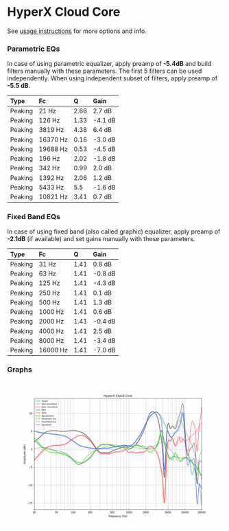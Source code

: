 # HyperX Cloud Core
See [usage instructions](https://github.com/jaakkopasanen/AutoEq#usage) for more options and info.

### Parametric EQs
In case of using parametric equalizer, apply preamp of **-5.4dB** and build filters manually
with these parameters. The first 5 filters can be used independently.
When using independent subset of filters, apply preamp of **-5.5 dB**.

| Type    | Fc       |    Q | Gain    |
|:--------|:---------|:-----|:--------|
| Peaking | 21 Hz    | 2.66 | 2.7 dB  |
| Peaking | 126 Hz   | 1.33 | -4.1 dB |
| Peaking | 3819 Hz  | 4.38 | 6.4 dB  |
| Peaking | 16370 Hz | 0.16 | -3.0 dB |
| Peaking | 19688 Hz | 0.53 | -4.5 dB |
| Peaking | 196 Hz   | 2.02 | -1.8 dB |
| Peaking | 342 Hz   | 0.99 | 2.0 dB  |
| Peaking | 1392 Hz  | 2.06 | 1.2 dB  |
| Peaking | 5433 Hz  | 5.5  | -1.6 dB |
| Peaking | 10821 Hz | 3.41 | 0.7 dB  |

### Fixed Band EQs
In case of using fixed band (also called graphic) equalizer, apply preamp of **-2.1dB**
(if available) and set gains manually with these parameters.

| Type    | Fc       |    Q | Gain    |
|:--------|:---------|:-----|:--------|
| Peaking | 31 Hz    | 1.41 | 0.8 dB  |
| Peaking | 63 Hz    | 1.41 | -0.8 dB |
| Peaking | 125 Hz   | 1.41 | -4.3 dB |
| Peaking | 250 Hz   | 1.41 | 0.1 dB  |
| Peaking | 500 Hz   | 1.41 | 1.3 dB  |
| Peaking | 1000 Hz  | 1.41 | 0.6 dB  |
| Peaking | 2000 Hz  | 1.41 | -0.4 dB |
| Peaking | 4000 Hz  | 1.41 | 2.5 dB  |
| Peaking | 8000 Hz  | 1.41 | -3.4 dB |
| Peaking | 16000 Hz | 1.41 | -7.0 dB |

### Graphs
![](./HyperX%20Cloud%20Core.png)